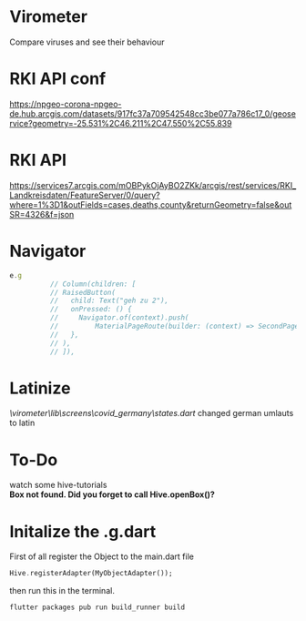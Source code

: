 # Virometer

Compare viruses and see their behaviour

# RKI API conf

https://npgeo-corona-npgeo-de.hub.arcgis.com/datasets/917fc37a709542548cc3be077a786c17_0/geoservice?geometry=-25.531%2C46.211%2C47.550%2C55.839

# RKI API

https://services7.arcgis.com/mOBPykOjAyBO2ZKk/arcgis/rest/services/RKI_Landkreisdaten/FeatureServer/0/query?where=1%3D1&outFields=cases,deaths,county&returnGeometry=false&outSR=4326&f=json
# Navigator 

```javascript
e.g
          // Column(children: [
          // RaisedButton(
          //   child: Text("geh zu 2"),
          //   onPressed: () {
          //     Navigator.of(context).push(
          //         MaterialPageRoute(builder: (context) => SecondPage()));
          //   },
          // ),
          // ]),
```

# Latinize

*\virometer\lib\screens\covid_germany\states.dart*
changed german umlauts to latin

# To-Do

watch some hive-tutorials  
**Box not found. Did you forget to call Hive.openBox()?**

# Initalize the .g.dart
First of all register the Object to the main.dart file
  ```dart
 Hive.registerAdapter(MyObjectAdapter());
 ```
 then run this in the terminal.
 ```bash
 flutter packages pub run build_runner build
 ```
